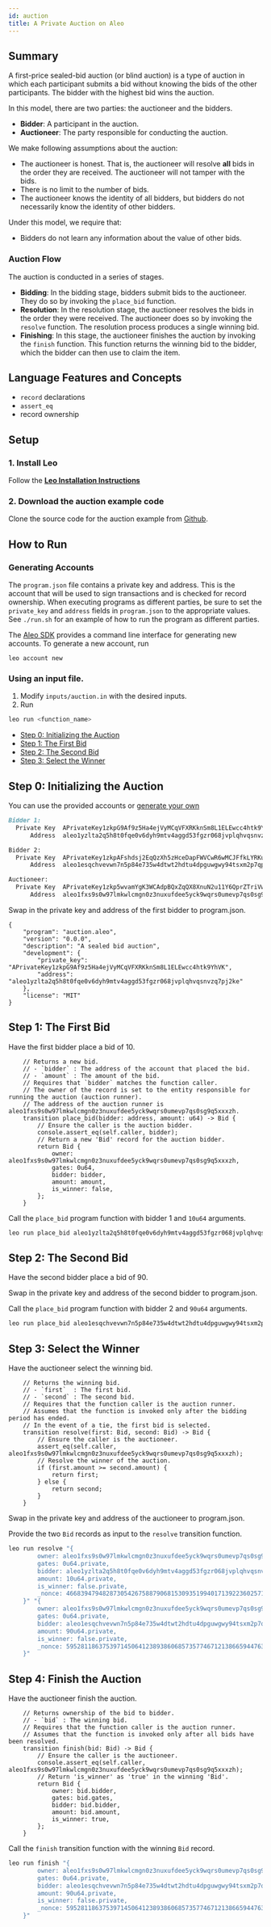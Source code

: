 ```yaml
---
id: auction
title: A Private Auction on Aleo
---
```


## Summary

A first-price sealed-bid auction (or blind auction) is a type of auction in which each participant submits a bid without knowing the bids of the other participants.
The bidder with the highest bid wins the auction.

In this model, there are two parties: the auctioneer and the bidders.
- **Bidder**: A participant in the auction.
- **Auctioneer**: The party responsible for conducting the auction.

We make following assumptions about the auction:
- The auctioneer is honest. That is, the auctioneer will resolve **all** bids in the order they are received. The auctioneer will not tamper with the bids.
- There is no limit to the number of bids.
- The auctioneer knows the identity of all bidders, but bidders do not necessarily know the identity of other bidders.

Under this model, we require that:
- Bidders do not learn any information about the value of other bids.

### Auction Flow
The auction is conducted in a series of stages.
- **Bidding**: In the bidding stage, bidders submit bids to the auctioneer. They do so by invoking the `place_bid` function.
- **Resolution**:  In the resolution stage, the auctioneer resolves the bids in the order they were received. The auctioneer does so by invoking the `resolve` function. The resolution process produces a single winning bid.
- **Finishing**: In this stage, the auctioneer finishes the auction by invoking the `finish` function. This function returns the winning bid to the bidder, which the bidder can then use to claim the item.


## Language Features and Concepts
- `record` declarations
- `assert_eq`
- record ownership

## Setup

### 1. Install Leo
Follow the [**Leo Installation Instructions**](./01_installation.md)

### 2. Download the auction example code
Clone the source code for the auction example from [Github](https://github.com/AleoHQ/workshop/tree/master/auction).

## How to Run

### <a id="accounts"></a> Generating Accounts
The `program.json` file contains a private key and address.
This is the account that will be used to sign transactions and is checked for record ownership.
When executing programs as different parties, be sure to set the `private_key` and `address` fields in `program.json` to the appropriate values.
See `./run.sh` for an example of how to run the program as different parties.


The [Aleo SDK](https://github.com/AleoHQ/leo/tree/testnet3) provides a command line interface for generating new accounts.
To generate a new account, run
```
leo account new
```

### Using an input file.
1. Modify `inputs/auction.in` with the desired inputs.
2. Run
```bash
leo run <function_name>
```


* [Step 0: Initializing the Auction](#step0)
* [Step 1: The First Bid](#step1)
* [Step 2: The Second Bid](#step2)
* [Step 3: Select the Winner](#step3)




## <a id="step0"></a> Step 0: Initializing the Auction

You can use the provided accounts or [generate your own](#accounts)

```markdown
Bidder 1:
  Private Key  APrivateKey1zkpG9Af9z5Ha4ejVyMCqVFXRKknSm8L1ELEwcc4htk9YhVK
      Address  aleo1yzlta2q5h8t0fqe0v6dyh9mtv4aggd53fgzr068jvplqhvqsnvzq7pj2ke

Bidder 2:
  Private Key  APrivateKey1zkpAFshdsj2EqQzXh5zHceDapFWVCwR6wMCJFfkLYRKupug
      Address  aleo1esqchvevwn7n5p84e735w4dtwt2hdtu4dpguwgwy94tsxm2p7qpqmlrta4

Auctioneer:
  Private Key  APrivateKey1zkp5wvamYgK3WCAdpBQxZqQX8XnuN2u11Y6QprZTriVwZVc
      Address  aleo1fxs9s0w97lmkwlcmgn0z3nuxufdee5yck9wqrs0umevp7qs0sg9q5xxxzh
```

Swap in the private key and address of the first bidder to program.json.

```jsonld
{
    "program": "auction.aleo",
    "version": "0.0.0",
    "description": "A sealed bid auction",
    "development": {
        "private_key": "APrivateKey1zkpG9Af9z5Ha4ejVyMCqVFXRKknSm8L1ELEwcc4htk9YhVK",
        "address": "aleo1yzlta2q5h8t0fqe0v6dyh9mtv4aggd53fgzr068jvplqhvqsnvzq7pj2ke"
    },
    "license": "MIT"
}
```


## <a id="step1"></a> Step 1: The First Bid

Have the first bidder place a bid of 10.

```javascript=19
    // Returns a new bid.
    // - `bidder` : The address of the account that placed the bid.
    // - `amount` : The amount of the bid.
    // Requires that `bidder` matches the function caller.
    // The owner of the record is set to the entity responsible for running the auction (auction runner).
    // The address of the auction runner is aleo1fxs9s0w97lmkwlcmgn0z3nuxufdee5yck9wqrs0umevp7qs0sg9q5xxxzh.
    transition place_bid(bidder: address, amount: u64) -> Bid {
        // Ensure the caller is the auction bidder.
        console.assert_eq(self.caller, bidder);
        // Return a new 'Bid' record for the auction bidder.
        return Bid {
            owner: aleo1fxs9s0w97lmkwlcmgn0z3nuxufdee5yck9wqrs0umevp7qs0sg9q5xxxzh,
            gates: 0u64,
            bidder: bidder,
            amount: amount,
            is_winner: false,
        };
    }
```

Call the `place_bid` program function with bidder 1 and `10u64` arguments.

```bash
leo run place_bid aleo1yzlta2q5h8t0fqe0v6dyh9mtv4aggd53fgzr068jvplqhvqsnvzq7pj2ke 10u64
```

## <a id="step2"></a> Step 2: The Second Bid

Have the second bidder place a bid of 90.


Swap in the private key and address of the second bidder to program.json.

Call the `place_bid` program function with bidder 2 and `90u64` arguments.

```bash
leo run place_bid aleo1esqchvevwn7n5p84e735w4dtwt2hdtu4dpguwgwy94tsxm2p7qpqmlrta4 90u64
```

## <a id="step3"></a> Step 3: Select the Winner

Have the auctioneer select the winning bid.

```javascript=38
    // Returns the winning bid.
    // - `first`  : The first bid.
    // - `second` : The second bid.
    // Requires that the function caller is the auction runner.
    // Assumes that the function is invoked only after the bidding period has ended.
    // In the event of a tie, the first bid is selected.
    transition resolve(first: Bid, second: Bid) -> Bid {
        // Ensure the caller is the auctioneer.
        assert_eq(self.caller, aleo1fxs9s0w97lmkwlcmgn0z3nuxufdee5yck9wqrs0umevp7qs0sg9q5xxxzh);
        // Resolve the winner of the auction.
        if (first.amount >= second.amount) {
            return first;
        } else {
            return second;
        }
    }
```

Swap in the private key and address of the auctioneer to program.json.

Provide the two `Bid` records as input to the `resolve` transition function.

```bash 
leo run resolve "{
        owner: aleo1fxs9s0w97lmkwlcmgn0z3nuxufdee5yck9wqrs0umevp7qs0sg9q5xxxzh.private,
        gates: 0u64.private,
        bidder: aleo1yzlta2q5h8t0fqe0v6dyh9mtv4aggd53fgzr068jvplqhvqsnvzq7pj2ke.private,
        amount: 10u64.private,
        is_winner: false.private,
        _nonce: 4668394794828730542675887906815309351994017139223602571716627453741502624516group.public
    }" "{
        owner: aleo1fxs9s0w97lmkwlcmgn0z3nuxufdee5yck9wqrs0umevp7qs0sg9q5xxxzh.private,
        gates: 0u64.private,
        bidder: aleo1esqchvevwn7n5p84e735w4dtwt2hdtu4dpguwgwy94tsxm2p7qpqmlrta4.private,
        amount: 90u64.private,
        is_winner: false.private,
        _nonce: 5952811863753971450641238938606857357746712138665944763541786901326522216736group.public
    }"
```

## <a id="step4"></a> Step 4: Finish the Auction

Have the auctioneer finish the auction.

```javascript=55
    // Returns ownership of the bid to bidder.
    // - `bid` : The winning bid.
    // Requires that the function caller is the auction runner.
    // Assumes that the function is invoked only after all bids have been resolved.
    transition finish(bid: Bid) -> Bid {
        // Ensure the caller is the auctioneer.
        console.assert_eq(self.caller, aleo1fxs9s0w97lmkwlcmgn0z3nuxufdee5yck9wqrs0umevp7qs0sg9q5xxxzh);
        // Return 'is_winner' as 'true' in the winning 'Bid'.
        return Bid {
            owner: bid.bidder,
            gates: bid.gates,
            bidder: bid.bidder,
            amount: bid.amount,
            is_winner: true,
        };
    }
```

Call the `finish` transition function with the winning `Bid` record.

```bash 
leo run finish "{
        owner: aleo1fxs9s0w97lmkwlcmgn0z3nuxufdee5yck9wqrs0umevp7qs0sg9q5xxxzh.private,
        gates: 0u64.private,
        bidder: aleo1esqchvevwn7n5p84e735w4dtwt2hdtu4dpguwgwy94tsxm2p7qpqmlrta4.private,
        amount: 90u64.private,
        is_winner: false.private,
        _nonce: 5952811863753971450641238938606857357746712138665944763541786901326522216736group.public
    }"
```


